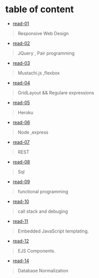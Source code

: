 # table of content

* [read-01](https://motasemalsqoor.github.io/reading-notes/301/read-1) 
> Responsive Web Design

* [read-02](https://motasemalsqoor.github.io/reading-notes/301/read-2) 
> JQuery  , Pair programming

* [read-03](https://motasemalsqoor.github.io/reading-notes/301/read-3) 
> Mustachi.js ,flexbox

* [read-04](https://motasemalsqoor.github.io/reading-notes/301/read-4) 
> GridLayout && Regulare expressions

* [read-05](https://motasemalsqoor.github.io/reading-notes/301/read-5) 
> Heroku

* [read-06](https://motasemalsqoor.github.io/reading-notes/301/read-6) 
> Node ,express

* [read-07](https://motasemalsqoor.github.io/reading-notes/301/read-7) 
> REST

* [read-08](https://motasemalsqoor.github.io/reading-notes/301/read-8) 
> Sql

* [read-09](https://motasemalsqoor.github.io/reading-notes/301/read-9) 
> functional programming

* [read-10](https://motasemalsqoor.github.io/reading-notes/301/read-10) 
> call stack and debuging 

* [read-11](https://motasemalsqoor.github.io/reading-notes/301/read-11) 
> Embedded JavaScript templating.

* [read-12](https://motasemalsqoor.github.io/reading-notes/301/read-12) 
> EJS Components.

* [read-14](https://motasemalsqoor.github.io/reading-notes/301/read-14) 
> Database Normalization